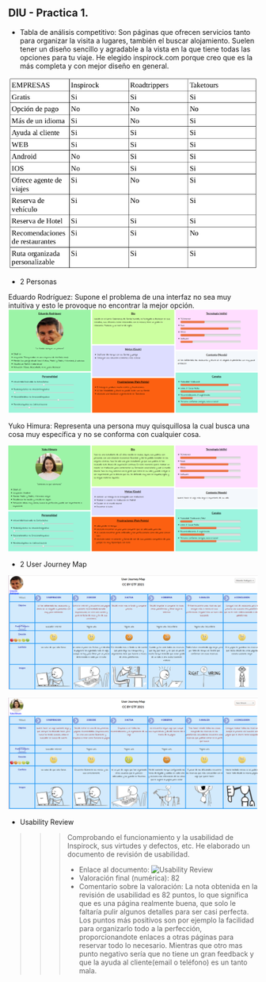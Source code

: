 ## DIU - Practica 1.

- Tabla de análisis competitivo:
Son páginas que ofrecen servicios tanto para organizar la visita a lugares, también el buscar alojamiento. Suelen tener un diseño sencillo y agradable a la vista en la que tiene todas las opciones para tu viaje. 
He elegido inspirock.com porque creo que es la más completa y con mejor diseño en general.

![](./img/TablaComparativa.png)

- 2 Personas

Eduardo Rodríguez: Supone el problema de una interfaz no sea muy intuitiva y esto le provoque no encontrar la mejor opción.
![](./img/Eduardo.png)

Yuko Himura: Representa una persona muy quisquillosa la cual busca una cosa muy específica y no se conforma con cualquier cosa.

![](./img/Yuko.png)

- 2 User Journey Map

![](./img/JourneyMap_Eduardo.png)

![](./img/JourneyMap_Yuko.png)

- Usability Review
>>>Comprobando el funcionamiento y la usabilidad de Inspirock, sus virtudes y defectos, etc. He elaborado un documento de revisión de usabilidad.
>>> - Enlace al documento: ![Usability Review]()
>>> - Valoración final (numérica): 82
>>> - Comentario sobre la valoración: La nota obtenida en la revisión de usabilidad es 82 puntos, lo que significa que es una página realmente buena, que solo le faltaría pulir algunos detalles para ser casi perfecta. Los puntos más positivos son por ejemplo la facilidad para organizarlo todo a la perfección, proporcionandote enlaces a otras páginas para reservar todo lo necesario. Mientras que otro mas punto negativo sería que no tiene un gran feedback y que la ayuda al cliente(email o teléfono) es un tanto mala.
